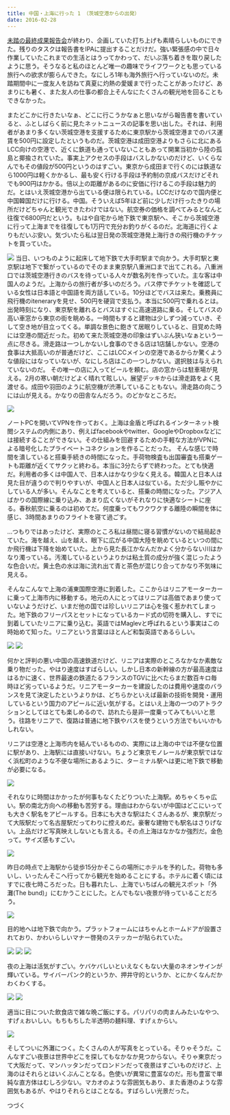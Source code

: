 ```yaml
---
title: 中国・上海に行った 1 （茨城空港からの出発）
date: 2016-02-28
---
```


[未踏の最終成果報告会](/post/1466662248/)が終わり、企画していた打ち上げも素晴らしいものにできた。残りのタスクは報告書をIPAに提出することだけだ。強い緊張感の中で日々作業していたこれまでの生活とはうってかわって、だいぶ落ち着きを取り戻したように思う。そうなると私のほとんど唯一の趣味でライフワークとも思っている旅行への欲求が膨らんできた。なにしろ1年も海外旅行へ行っていないのだ。未踏期間中に一度友人を訪ねて真夏に灼熱の愛媛まで行ったことがあったけど、あまりにも暑く、また友人の仕事の都合上そんなにたくさんの観光地を回ることもできなかった。

またどこかに行きたいなぁ、どこに行こうかなぁと思いながら報告書を書いていると、ふとしばらく前に見たネットニュースの記事を思い出した。それは、利用者があまり多くない茨城空港を支援するために東京駅から茨城空港までのバス運賃を500円に設定したというものだ。茨城空港は成田空港よりもさらに北にあるLCC向けの空港で、近くに鉄道も通っていないこともあって開業当初から陸の孤島と揶揄されていた。事実上アクセスの手段はバスしかないのだけど、いくらなんでもその値段が500円というのはすごい。東京から成田まで行くのには鉄道なら1000円は軽くかかるし、最も安く行ける手段は予約制の京成バスだけどそれでも900円はかかる。倍以上の距離があるのに安価に行けるこの手段は魅力的だ。とはいえ茨城空港から出ている便は限られている。LCCだけなので国内便と中国韓国だけに行ける。中国。そういえば5年ほど前に少しだけ行ったきりの場所だけどちゃんと観光できたわけではない。航空券の価格を調べてみるとなんと往復で6800円だという。もはや自宅から地下鉄で東京駅へ、そこから茨城空港に行って上海までを往復しても1万円で充分お釣りがくるのだ。北海道に行くよりもだいぶ安い。気づいたら私は翌日発の茨城空港発上海行きの飛行機のチケットを買っていた。

![](https://photos.xar.sh/26035179642_2f257015a1.jpg)
当日、いつものように起床して地下鉄で大手町駅まで向かう。大手町駅と東京駅は地下で繋がっているのでそのまま東京駅八重洲口まで出てこれる。八重洲口では茨城空港行きのバスを待っている人々が数名列を作っていた。主な客は中国人のようだ。上海からの旅行者が多いのだろう。バス停でチケットを確認している女性は日本語と中国語を両方話している。10分ほどでバスは来た。乗務員に飛行機のiteneraryを見せ、500円を硬貨で支払う。本当に500円で乗れるとは。出発時刻になり、東京駅を離れるとバスはすぐに高速道路に乗る。そしてバスの高い車窓から東京の街を眺める。一時間もすると建物は少しずつ減っていき、そして空き地が目立ってくる。単調な景色に飽きて居眠りしていると、目覚めた時には空港の間近だった。初めて来た茨城空港の印象はずいぶん狭いなぁという一点に尽きる。滑走路は一つしかないし食事のできる店は1店舗しかない。空港の食事は大抵高いのが普通だけど、ここはLCCメインの空港であるからか驚くような値段にはなっていないが、なにしろ店はこの一つしかない。選択肢は与えられていないのだ。
その唯一の店に入ってビールを頼む。店の窓からは駐車場が見える。2月の寒い朝だけどよく晴れて眩しい。展望デッキからは滑走路をよく見渡せる。成田や羽田のように航空機が渋滞していることもない。滑走路の向こうには山が見える。かなりの田舎なんだろう。のどかなところだ。

![](https://photos.xar.sh/25854830760_716adc17c3_h.jpg)

ノートPCを開いてVPNを作っておく。上海は金盾と呼ばれるインターネット検閲システムの内側にあり、例えばfacebookやtwitter、GoogleやDropboxなどには接続することができない。その仕組みを回避するための手軽な方法がVPNによる暗号化したプライベートコネクションを作ることだった。
そんな感じで時間を潰していると搭乗手続きの時間になった。手荷物検査も出国審査も搭乗ゲートも距離が近くてサクッと終わる。本当に3分たらずで終わった。とても快適だ。利用者の多くは中国人で、日本人はかなり少なく見える。韓国人と日本人は見た目が違うので判りやすいが、中国人と日本人は似ている。ただ少し賑やかにしている人が多い。そんなことを考えていると、搭乗の時間になった。アジア人ばかりの国際線に乗り込み、あまり広くないがそれなりに快適なシートに座る。春秋航空に乗るのは初めてだ。何度乗ってもワクワクする離陸の瞬間を体に感じ、3時間あまりのフライトを寝て過ごす。

…つもりではあったけど、実際のところ私は昼間に寝る習慣がないので結局起きていた。海を越え、山を越え、眼下に広がる中国大陸を眺めているといつの間にか飛行機は下降を始めていた。上から見た長江かなんだかよく分からない川はかなり濁っている。汚濁しているというよりかは粘土質の成分が強く混じったような色合いだ。黄土色の水は海に流れ出て青と茶色が混じり合ってかなり不気味に見える。

そんなこんなで上海の浦東国際空港に到着した。ここからはリニアモーターカーに乗って上海市内に移動する。地元の人にとってはリニアは高価であまり使っていないようだけど、いまだ他の国では珍しいリニアは心を強く惹かれてしまった。地下鉄のフリーパスとセットになっているカード式の切符を購入し、すでに到着していたリニアに乗り込む。英語ではMaglevと呼ばれるという事実はこの時始めて知った。リニアという言葉はほとんど和製英語であるらしい。

![](https://photos.xar.sh/26035198662_634be3a988_h.jpg)
![](https://photos.xar.sh/26035180812_23d606d254_h.jpg)

何かと評判の悪い中国の高速鉄道だけど、リニアは実際のところなかなか素敵な乗り物だった。やはり速度はすばらしい。しかし日本の新幹線の方が最高速度ははるかに速く、世界最速の鉄道たるフランスのTGVに比べたらまだ数百キロ毎時ほど劣っているようだ。リニアモーターカーを建設したのは費用や速度のバランスを見て決定したというよりかは、どちらかといえば最新の技術を開発・運用しているという国力のアピールに近い気がする。とはいえ上海の一つのアトラクションとしてはとても楽しめるので、訪れたら是非一度乗ってみてもいいと思う。往路をリニアで、復路は普通に地下鉄やバスを使うという方法でもいいかもしれない。

リニアは空港と上海市内を結んでいるものの、実際には上海の中では不便な位置に駅があり、上海駅には直接いけない。ちょうど東京モノレールが東京駅ではなく浜松町のような不便な場所にあるように、ターミナル駅へは更に地下鉄で移動が必要になる。

![](https://photos.xar.sh/25522914664_1d57326bb3_h.jpg)

それなりに時間はかかったが何事もなくたどりついた上海駅。めちゃくちゃ広い。駅の南北方向への移動も苦労する。理由はわからないが中国はどこにいっても大きく駅名をアピールする。日本にも大きな駅はたくさんあるが、東京駅だって大阪駅だって名古屋駅だってわりに控えめだ。豪奢な建物でも駅名はさりげない。上品だけど写真映えしないとも言える。その点上海はなかなか強烈だ。金色って。サイズ感もすごい。

![](https://photos.xar.sh/25854832920_8be08a9c98_h.jpg)

昨日の時点で上海駅から徒歩15分かそこらの場所にホテルを予約した。荷物も多いし、いったんそこへ行ってから観光を始めることにする。ホテルに着く頃にはすでに夜七時ころだった。日も暮れたし、上海でいちばんの観光スポット「外灘(The bund)」にむかうことにした。とんでもない夜景が待っていることだろう。

![](https://photos.xar.sh/26035199762_a898720a94_h.jpg)

目的地へは地下鉄で向かう。プラットフォームにはちゃんとホームドアが設置されており、かわいらしいマナー啓発のステッカーが貼られていた。

![](https://photos.xar.sh/25854834350_c8e108b58d_h.jpg)
![](https://photos.xar.sh/26127695295_71677ce6cc_b.jpg)
![](https://photos.xar.sh/26061335171_617b54788d_b.jpg)

夜の上海は活気がすごい。ケバケバしいといえなくもない大量のネオンサインが輝いている。サイバーパンク的というか、押井守的というか、とにかくなんだかわくわくする。

![](https://photos.xar.sh/26101760566_6737309692_b.jpg)
![](https://photos.xar.sh/25854835870_481723bd58_b.jpg)

適当に目についた飲食店で雑な晩ご飯にする。パリパリの肉まんみたいなやつ、すげぇおいしい。もちもちした半透明の麺料理、すげぇからい。

![](https://photos.xar.sh/26101773646_8d2ca9b291_h.jpg)

そしてついに外灘につく。たくさんの人が写真をとっている。そりゃそうだ。こんなすごい夜景は世界中どこを探してもなかなか見つからない。そりゃ東京だって大阪だって、マンハッタンだってロンドンだって夜景はすごいものだけど、上海のはそれらとはいくぶんことなる。色使いが異常に豊富なのだ。形も豊富で単純な直方体はむしろ少ない。マカオのような雰囲気もあり、また香港のような雰囲気もあるが、やはりそれらとはことなる。すばらしい光景だった。

つづく
